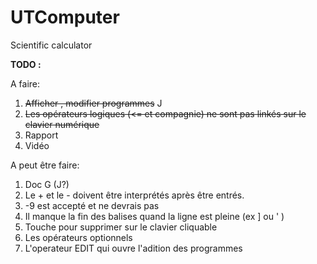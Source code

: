 # UTComputer
Scientific calculator

__TODO :__

A faire:

  1. ~~Afficher , modifier  programmes~~ J 
  2. ~~Les opérateurs logiques (<= et compagnie) ne sont pas linkés sur le clavier numérique~~
  3. Rapport
  4. Vidéo 

A peut être faire:
  1. Doc G (J?)
  2. Le + et le - doivent être interprétés après être entrés.
  3. -9 est accepté et ne devrais pas
  4. Il manque la fin des balises quand la ligne est pleine (ex ] ou ' )
  5. Touche pour supprimer sur le clavier cliquable
  6. Les opérateurs optionnels
  7. L'operateur EDIT qui ouvre l'adition des programmes

  
  
